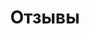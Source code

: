 ---
# Feel free to add content and custom Front Matter to this file.
# To modify the layout, see https://jekyllrb.com/docs/themes/#overriding-theme-defaults

layout: feedback
menu: Отзывы
title: Отзывы
description: Отзывы о компании Бумеранг-АвтоТранс
permalink: /feedback/
---